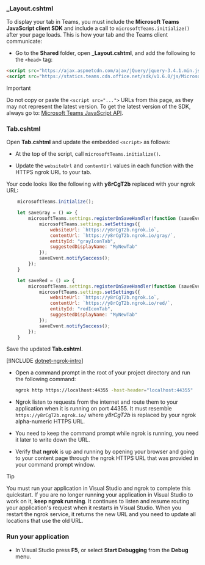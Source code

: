 ### _Layout.cshtml

To display your tab in Teams, you must include the **Microsoft Teams JavaScript client SDK** and include a call to `microsoftTeams.initialize()` after your page loads. This is how your tab and the Teams client communicate:

* Go to the **Shared** folder, open **_Layout.cshtml**, and add the following to the `<head>` tag:

```html
<script src="https://ajax.aspnetcdn.com/ajax/jQuery/jquery-3.4.1.min.js"></script>
<script src="https://statics.teams.cdn.office.net/sdk/v1.6.0/js/MicrosoftTeams.min.js"></script>
```

>[!IMPORTANT]
>Do not copy or paste the `<script src="...">` URLs from this page, as they may not represent the latest version. To get the latest version of the SDK, always go to: [Microsoft Teams JavaScript API](https://www.npmjs.com/package/@microsoft/teams-js).

### Tab.cshtml

Open **Tab.cshtml** and update the embedded `<script>` as follows:

* At the top of the script, call `microsoftTeams.initialize()`.

* Update the `websiteUrl` and `contentUrl` values in each function with the HTTPS ngrok URL to your tab.

Your code looks like the following with **y8rCgT2b** replaced with your ngrok URL:

```javascript
    microsoftTeams.initialize();

    let saveGray = () => {
        microsoftTeams.settings.registerOnSaveHandler(function (saveEvent) {
            microsoftTeams.settings.setSettings({
                websiteUrl: `https://y8rCgT2b.ngrok.io`,
                contentUrl: `https://y8rCgT2b.ngrok.io/gray/`,
                entityId: "grayIconTab",
                suggestedDisplayName: "MyNewTab"
            });
            saveEvent.notifySuccess();
        });
    }

    let saveRed = () => {
        microsoftTeams.settings.registerOnSaveHandler(function (saveEvent) {
            microsoftTeams.settings.setSettings({
                websiteUrl: `https://y8rCgT2b.ngrok.io`,
                contentUrl: `https://y8rCgT2b.ngrok.io/red/`,
                entityId: "redIconTab",
                suggestedDisplayName: "MyNewTab"
            });
            saveEvent.notifySuccess();
        });
    }
```

Save the updated **Tab.cshtml**.

[!INCLUDE [dotnet-ngrok-intro](~/includes/tabs/dotnet-ngrok-intro.md)]

* Open a command prompt in the root of your project directory and run the following command:

    ```bash
    ngrok http https://localhost:44355 -host-header="localhost:44355"
    ```

* Ngrok listen to requests from the internet and route them to your application when it is running on port 44355. It must resemble `https://y8rCgT2b.ngrok.io/` where *y8rCgT2b* is replaced by your ngrok alpha-numeric HTTPS URL.

* You need to keep the command prompt while ngrok is running, you need it later to write down the URL.

* Verify that **ngrok** is up and running by opening your browser and going to your content page through the ngrok HTTPS URL that was provided in your command prompt window.

>[!TIP]
>You must run your application in Visual Studio and ngrok to complete this quickstart. If you are no longer running your application in Visual Studio to work on it, **keep ngrok running**. It continues to listen and resume routing your application's request when it restarts in Visual Studio. When you restart the ngrok service, it returns the new URL and you need to update all locations that use the old URL.

### Run your application

* In Visual Studio press **F5**, or select **Start Debugging** from the **Debug** menu.